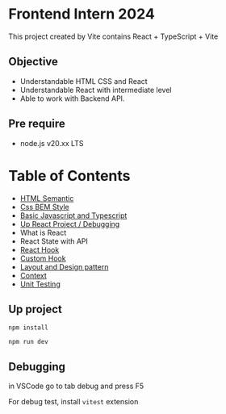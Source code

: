 # Frontend Intern 2024
This project created by Vite contains React + TypeScript + Vite

## Objective
  - Understandable HTML CSS and React
  - Understandable React with intermediate level
  - Able to work with Backend API.

## Pre require

- node.js v20.xx LTS


# Table of Contents
- [HTML Semantic](./docs/Html.md)
- [Css BEM Style](./docs/CssBEM.md)
- [Basic Javascript and Typescript](./docs/BasicTypescript.md)
- [Up React Project / Debugging](#up-project)
- What is React
- React State with API
- [React Hook](./docs/ReactHook.md)
- [Custom Hook](./docs/CustomHook.md)
- [Layout and Design pattern](./docs/Design%20Pattern.md)
- [Context](./docs/useContext.md)
- [Unit Testing](./docs/UnitTesting.md)

## Up project
```
npm install

npm run dev
```

## Debugging
in VSCode go to tab debug and press F5

For debug test, install `vitest` extension